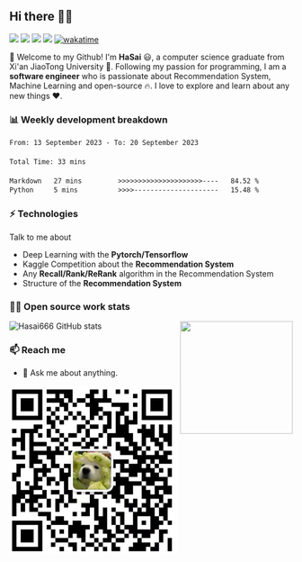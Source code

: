 ## Hi there 👋🤓

 <p>
  <img src="http://views.whatilearened.today/views/github/HaSai666/views.svg"/>
  <a href="https://github.com/HaSai666/"><img src="https://img.shields.io/github/followers/HaSai666?color=%234CC61E&label=GitHub%20Followers%20%3A"/></a>
  <a href="https://github.com/HaSai666/"><img src="https://badges.frapsoft.com/os/v2/open-source.svg?v=103"/></a>
  <a href="306178200@qq.com"><img src="https://img.shields.io/badge/Ask%20me-anything-1abc9c.svg"/></a>
<a href="https://wakatime.com/badge/user/4f5f529d-94ee-4a12-94de-38e886b0219b/project/d096186b-ccff-4f48-8634-0933368ab051"><img src="https://wakatime.com/badge/user/4f5f529d-94ee-4a12-94de-38e886b0219b/project/d096186b-ccff-4f48-8634-0933368ab051.svg" alt="wakatime"></a>
 </p>

🎉 Welcome to my Github! I'm **HaSai** 😃, a computer science graduate from Xi'an JiaoTong University 🏫.
Following my passion for programming, I am a **software engineer** who is passionate about Recommendation System, Machine Learning and open-source 🔥. 
I love to explore and learn about any new things ❤️.

### 📊 Weekly development breakdown  
<!--START_SECTION:waka-->

```txt
From: 13 September 2023 - To: 20 September 2023

Total Time: 33 mins

Markdown   27 mins         >>>>>>>>>>>>>>>>>>>>>----   84.52 %
Python     5 mins          >>>>---------------------   15.48 %
```

<!--END_SECTION:waka-->
 
### ⚡ Technologies
Talk to me about
- Deep Learning with the **Pytorch/Tensorflow**
- Kaggle Competition about the **Recommendation System**
- Any **Recall/Rank/ReRank** algorithm in the Recommendation System
- Structure of the **Recommendation System**

### 👨‍💻 Open source work stats
![Hasai666 GitHub stats](https://github-readme-stats.vercel.app/api?username=HaSai666&show_icons=true&theme=tokyonight)
<img align='right' src='https://octodex.github.com/images/hula_loop_octodex03.gif' width = "200" height = "200">
### 📫 Reach me 
- 💬 Ask me about anything.

<img src="Wechat.jpeg" width = "300" height = "300"  />